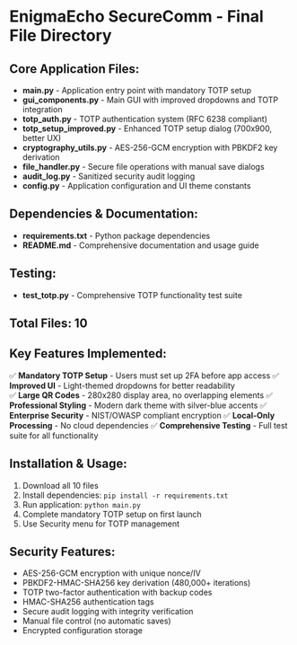 # EnigmaEcho SecureComm - Final File Directory

## Core Application Files:
- **main.py** - Application entry point with mandatory TOTP setup
- **gui_components.py** - Main GUI with improved dropdowns and TOTP integration
- **totp_auth.py** - TOTP authentication system (RFC 6238 compliant)
- **totp_setup_improved.py** - Enhanced TOTP setup dialog (700x900, better UX)
- **cryptography_utils.py** - AES-256-GCM encryption with PBKDF2 key derivation
- **file_handler.py** - Secure file operations with manual save dialogs
- **audit_log.py** - Sanitized security audit logging
- **config.py** - Application configuration and UI theme constants

## Dependencies & Documentation:
- **requirements.txt** - Python package dependencies
- **README.md** - Comprehensive documentation and usage guide

## Testing:
- **test_totp.py** - Comprehensive TOTP functionality test suite

## Total Files: 10

## Key Features Implemented:
✅ **Mandatory TOTP Setup** - Users must set up 2FA before app access
✅ **Improved UI** - Light-themed dropdowns for better readability  
✅ **Large QR Codes** - 280x280 display area, no overlapping elements
✅ **Professional Styling** - Modern dark theme with silver-blue accents
✅ **Enterprise Security** - NIST/OWASP compliant encryption
✅ **Local-Only Processing** - No cloud dependencies
✅ **Comprehensive Testing** - Full test suite for all functionality

## Installation & Usage:
1. Download all 10 files
2. Install dependencies: `pip install -r requirements.txt`
3. Run application: `python main.py`
4. Complete mandatory TOTP setup on first launch
5. Use Security menu for TOTP management

## Security Features:
- AES-256-GCM encryption with unique nonce/IV
- PBKDF2-HMAC-SHA256 key derivation (480,000+ iterations)
- TOTP two-factor authentication with backup codes
- HMAC-SHA256 authentication tags
- Secure audit logging with integrity verification
- Manual file control (no automatic saves)
- Encrypted configuration storage